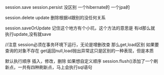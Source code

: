 session.save session.persist 没区别 一个hibernate的 一个jpa的

session.delete update 删除根据id跟别的没任何关系

session.saveOrUpdate 记住这个地方有个小坑，这个方法的意思是 有id那么就执行update,没有就save

//注意
session必须在事务环境下运行，无论是增删改查
那么get,load区别
如果要查询的对象不存在
get返回null,load抛出异常这只是区别的一种表现，但是本质


默认执行顺序
插入，修改，删除
如果想自定义顺序
session.flush()添加了一个刷新点，一共有四种刷新点，马上会执行sql语句